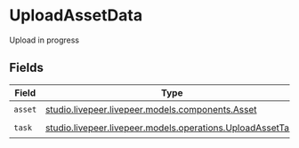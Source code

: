 # UploadAssetData

Upload in progress


## Fields

| Field                                                                                                    | Type                                                                                                     | Required                                                                                                 | Description                                                                                              |
| -------------------------------------------------------------------------------------------------------- | -------------------------------------------------------------------------------------------------------- | -------------------------------------------------------------------------------------------------------- | -------------------------------------------------------------------------------------------------------- |
| `asset`                                                                                                  | [studio.livepeer.livepeer.models.components.Asset](../../models/components/Asset.md)                     | :heavy_check_mark:                                                                                       | N/A                                                                                                      |
| `task`                                                                                                   | [studio.livepeer.livepeer.models.operations.UploadAssetTask](../../models/operations/UploadAssetTask.md) | :heavy_check_mark:                                                                                       | N/A                                                                                                      |